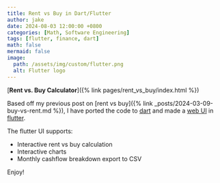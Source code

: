 ```yaml
---
title: Rent vs Buy in Dart/Flutter
author: jake
date: 2024-08-03 12:00:00 +0800
categories: [Math, Software Engineering]
tags: [flutter, finance, dart]
math: false
mermaid: false
image:
  path: /assets/img/custom/flutter.png
  alt: Flutter logo
---
```


[**Rent vs. Buy Calculator**]({% link pages/rent_vs_buy/index.html %})

Based off my previous post on [rent vs buy]({% link _posts/2024-03-09-buy-vs-rent.md %}), I have ported the code to [dart](https://github.com/jakee417/rent_vs_buy_flutter/blob/master/lib/rent_vs_buy.dart) and made a [web UI](https://github.com/jakee417/rent_vs_buy_flutter/blob/master/lib/main.dart) in [flutter](https://flutter.dev/).

The flutter UI supports:
- Interactive rent vs buy calculation
- Interactive charts
- Monthly cashflow breakdown export to CSV

Enjoy!